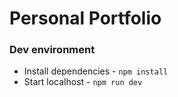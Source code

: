 # Personal Portfolio

### Dev environment
- Install dependencies - ```npm install```
- Start localhost - ```npm run dev```
